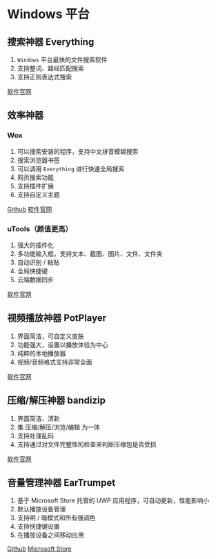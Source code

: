 # Windows 平台

## 搜索神器 Everything

1. `Windows` 平台最快的文件搜索软件
2. 支持整词、路经匹配搜索
3. 支持正则表达式搜索

[软件官网](https://www.voidtools.com/zh-cn/)

## 效率神器

### Wox

1. 可以搜索安装的程序，支持中文拼音模糊搜索
2. 搜索浏览器书签
3. 可以调用 `Everything` 进行快速全局搜索
4. 网页搜索功能
5. 支持插件扩展
6. 支持自定义主题

[Github](https://github.com/Wox-launcher/Wox)
[软件官网](https://wox.one/)

### uTools（颜值更高）

1. 强大的插件化
2. 多功能输入框，支持文本、截图、图片、文件、文件夹
3. 自动识别 / 粘贴
4. 全局快捷键
5. 云端数据同步

[软件官网](https://u.tools/)

## 视频播放神器 PotPlayer

1. 界面简洁，可自定义皮肤
2. 功能强大，设置以播放体验为中心
3. 纯粹的本地播放器
4. 视频/音频格式支持非常全面

[软件官网](http://potplayer.daum.net/?lang=zh_CN)

## 压缩/解压神器 bandizip

1. 界面简洁、清新
2. 集 压缩/解压/浏览/编辑 为一体
3. 支持处理乱码
4. 支持通过对文件完整性的检查来判断压缩包是否受损

[软件官网](http://www.bandisoft.com/bandizip/)

## 音量管理神器 EarTrumpet

1. 基于 Microsoft Store 托管的 UWP 应用程序，可自动更新，性能影响小
2. 默认播放设备管理
3. 支持明 / 暗模式和所有强调色
4. 支持快捷键设置
5. 在播放设备之间移动应用

[Github](https://github.com/File-New-Project/EarTrumpet)
[Microsoft Store](https://www.microsoft.com/en-us/p/eartrumpet/9nblggh516xp)
